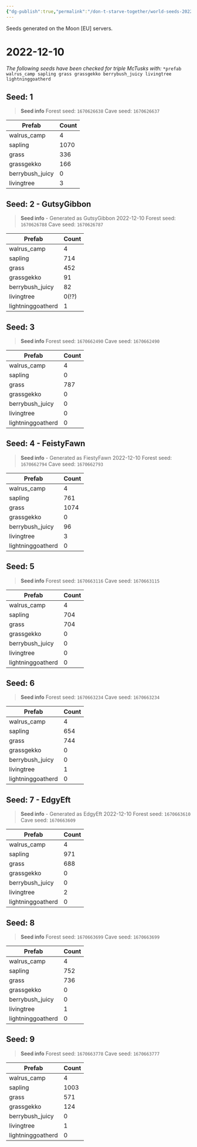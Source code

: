 ```yaml
---
{"dg-publish":true,"permalink":"/don-t-starve-together/world-seeds-2022-12-10/"}
---
```


Seeds generated on  the Moon [EU] servers.

# 2022-12-10
*The following seeds have been checked for triple McTusks with:*
`*prefab walrus_camp sapling grass grassgekko berrybush_juicy livingtree lightninggoatherd`

## Seed: 1
> **Seed info**
> Forest seed: `1670626638`
> Cave seed: `1670626637`

**Prefab** | **Count**
---|---
walrus_camp| 4
sapling|1070
grass| 336
grassgekko| 166
berrybush_juicy| 0
livingtree|3

## Seed: 2 - GutsyGibbon
> **Seed info** - Generated as GutsyGibbon 2022-12-10
> Forest seed: `1670626788`
> Cave seed: `1670626787`

**Prefab** | **Count**
---|---
walrus_camp| 4
sapling|714
grass|452
grassgekko|91
berrybush_juicy|82
livingtree| 0(!?)
lightninggoatherd|1


## Seed: 3
> **Seed info**
> Forest seed: `1670662490`
> Cave seed: `1670662490`

**Prefab** | **Count**
---|---
walrus_camp       |4
sapling           |0
grass             |787
grassgekko        |0
berrybush_juicy   |0
livingtree        |0
lightninggoatherd |0

## Seed: 4 - FeistyFawn
> **Seed info** - Generated as FiestyFawn 2022-12-10
> Forest seed: `1670662794`
> Cave seed: `1670662793`

**Prefab** | **Count**
---|---
walrus_camp       |4
sapling           |761
grass             |1074
grassgekko        |0
berrybush_juicy   |96
livingtree        |3
lightninggoatherd |0

## Seed: 5
> **Seed info**
> Forest seed: `1670663116`
> Cave seed: `1670663115`

**Prefab** | **Count**
---|---
walrus_camp       |4
sapling           |704
grass             |704
grassgekko        |0
berrybush_juicy   |0
livingtree        |0
lightninggoatherd |0

## Seed: 6
> **Seed info**
> Forest seed: `1670663234`
> Cave seed: `1670663234`

**Prefab** | **Count**
---|---
walrus_camp       |4
sapling           |654
grass             |744
grassgekko        |0
berrybush_juicy   |0
livingtree        | 1
lightninggoatherd |0

## Seed: 7 - EdgyEft
> **Seed info** - Generated as EdgyEft 2022-12-10
> Forest seed: `1670663610`
> Cave seed: `1670663609`

**Prefab** | **Count**
---|---
walrus_camp       |4
sapling           |971
grass             |688
grassgekko        |0
berrybush_juicy   |0
livingtree        | 2
lightninggoatherd |0

## Seed: 8
> **Seed info**
> Forest seed: `1670663699`
> Cave seed: `1670663699`

**Prefab** | **Count**
---|---
walrus_camp       |4
sapling           |752
grass             |736
grassgekko        |0
berrybush_juicy   |0
livingtree        | 1
lightninggoatherd |0

## Seed: 9
> **Seed info**
> Forest seed: `1670663778`
> Cave seed: `1670663777`

**Prefab** | **Count**
---|---
walrus_camp       |4
sapling           |1003
grass             |571
grassgekko        |124
berrybush_juicy   |0
livingtree        |1
lightninggoatherd |0


